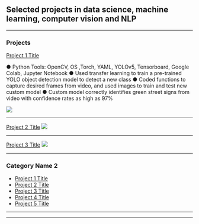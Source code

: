 ## Selected projects in data science, machine learning, computer vision and NLP

---

### Projects

[Project 1 Title](/sample_page)

● Python Tools: OpenCV, OS ,Torch, YAML, YOLOv5, Tensorboard, Google Colab, Jupyter Notebook
● Used transfer learning to train a pre-trained YOLO object detection model to detect a new class
● Coded functions to capture desired frames from video, and used images to train and test new custom model
● Custom model correctly identifies green street signs from video with confidence rates as high as 97%

<img src="images/dummy_thumbnail.jpg?raw=true"/>


---
[Project 2 Title](/pdf/sample_presentation.pdf)
<img src="images/dummy_thumbnail.jpg?raw=true"/>

---
[Project 3 Title](http://example.com/)
<img src="images/dummy_thumbnail.jpg?raw=true"/>

---

### Category Name 2

- [Project 1 Title](http://example.com/)
- [Project 2 Title](http://example.com/)
- [Project 3 Title](http://example.com/)
- [Project 4 Title](http://example.com/)
- [Project 5 Title](http://example.com/)

---




---
